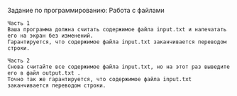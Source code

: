 Задание по программированию: Работа с файлами

	Часть 1
	Ваша программа должна считать содержимое файла input.txt и напечатать его на экран без изменений. 
	Гарантируется, что содержимое файла input.txt заканчивается переводом строки.
	
	Часть 2
	Снова считайте все содержимое файла input.txt, но на этот раз выведите его в файл output.txt . 
	Точно так же гарантируется, что содержимое файла input.txt заканчивается переводом строки.